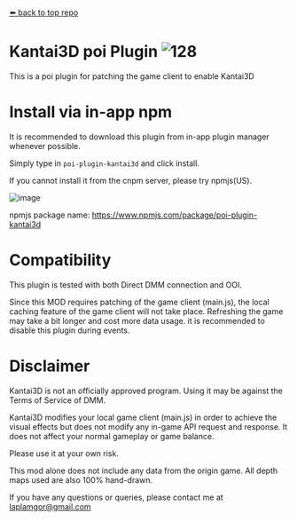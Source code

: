 [⬅️ back to top repo](https://github.com/laplamgor/kantai3d)

# Kantai3D poi Plugin ![128](https://user-images.githubusercontent.com/11514317/103167807-40271080-4869-11eb-97b1-db51d5d39a0c.png)

This is a poi plugin for patching the game client to enable Kantai3D



# Install via in-app npm
It is recommended to download this plugin from in-app plugin manager whenever possible.

Simply type in `poi-plugin-kantai3d` and click install.

If you cannot install it from the cnpm server, please try npmjs(US).

![image](https://user-images.githubusercontent.com/11514317/136703323-31e69f8f-0c28-456d-8858-d749b06f8c4f.png)



npmjs package name: https://www.npmjs.com/package/poi-plugin-kantai3d


# Compatibility
This plugin is tested with both Direct DMM connection and OOI. 

Since this MOD requires patching of the game client (main.js), the local caching feature of the game client will not take place. Refreshing the game may take a bit longer and cost more data usage. it is recommended to disable this plugin during events.


# Disclaimer
Kantai3D is not an officially approved program. Using it may be against the Terms of Service of DMM.

Kantai3D modifies your local game client (main.js) in order to achieve the visual effects but does not modify any in-game API request and response. It does not affect your normal gameplay or game balance. 

Please use it at your own risk. 


This mod alone does not include any data from the origin game. All depth maps used are also 100% hand-drawn. 

If you have any questions or queries, please contact me at laplamgor@gmail.com
